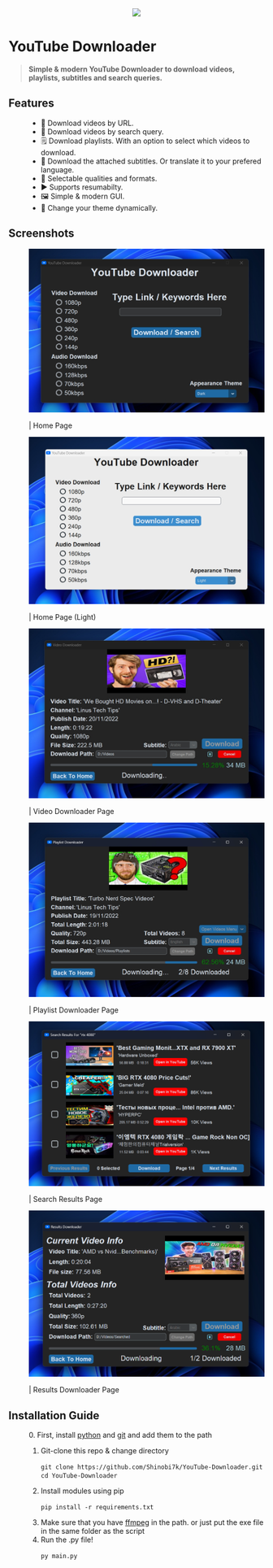 <div align="center">
<img src = "YDICO.ico" width = 200></img>
</div>
<h1><b>YouTube Downloader</b></h1>
<!-- for github badges (buttons) https://shields.io/ -->

> <p><b>Simple & modern YouTube Downloader to download videos, playlists, subtitles and search queries.</p></b>

<dl>
<dt><h2>Features</h2></dt>
<dd>
<ul>
<li>🔗 Download videos by URL.</li>
<li>🔎 Download videos by search query.</li>
<li>🗒️ Download playlists. With an option to select which videos to download.</li>
<li>💬 Download the attached subtitles. Or translate it to your prefered language.</li>
<li>🔖 Selectable qualities and formats.</li>
<li>▶️ Supports resumabilty.</li>
<li>🖼️ Simple & modern GUI.</li>
<li>🌃 Change your theme dynamically.</li>
</ul>
</dd>
</dl>

<dl>
<dt><h2>Screenshots</h2></dt>
<dd>
<img src = "imgs/home_dark.jpg"></img>
<p>| Home Page</p>
</dd>
<dd>
<img src = "imgs/home_light.jpg"></img>
<p>| Home Page (Light)</p>
</dd>
<dd>
<img src = "imgs/video_downloader.jpg"></img>
<p>| Video Downloader Page</p>
</dd>
<dd>
<img src = "imgs/playlist_downloader.jpg"></img>
<p>| Playlist Downloader Page</p>
</dd>
<dd>
<img src = "imgs/search_results_views.jpg"></img>
<p>| Search Results Page</p>
</dd>
<dd>
<img src = "imgs/results_downloader.jpg"></img>
<p>| Results Downloader Page</p>
</dd>
</dl>

<dl>
<dt><h2>Installation Guide</h2></dt>
<dd>
<p>0. First, install <a href = "https://www.python.org/downloads/">python</a> and <a href = "https://git-scm.com/downloads">git</a> and add them to the path</p>
<ol>
<li>Git-clone this repo & change directory</li>

```git clone https://github.com/Shinobi7k/YouTube-Downloader.git```
<br>
```cd YouTube-Downloader```

<li>Install modules using pip</li>

```pip install -r requirements.txt```

<li>Make sure that you have <a href = "https://ffmpeg.org/download.html">ffmpeg</a> in the path. or just put the exe file in the same folder as the script</li>

<li>Run the .py file!</li>

```py main.py```
<ol>
</dd>
</dl>
